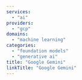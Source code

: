 ```yaml
---
services:
  - "ai"
providers:
  - "gcp"
domains:
  - "machine learning"
categories:
  - "foundation models"
  - "generative ai"
title: "Google Gemini"
linkTitle: "Google Gemini"
---
```

